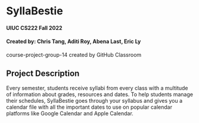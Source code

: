 # SyllaBestie
#### UIUC CS222 Fall 2022
#### Created by: Chris Tang, Aditi Roy, Abena Last, Eric Ly
course-project-group-14 created by GitHub Classroom

## Project Description
Every semester, students receive syllabi from every class with a multitude of information about grades, resources and dates. 
To help students manage their schedules, SyllaBestie goes through your syllabus and gives you a calendar file with all the 
important dates to use on popular calendar platforms like Google Calendar and Apple Calendar.
